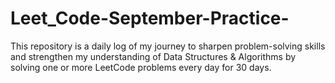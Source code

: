 # Leet_Code-September-Practice-
This repository is a daily log of my journey to sharpen problem-solving skills and strengthen my understanding of Data Structures &amp; Algorithms by solving one or more LeetCode problems every day for 30 days.
